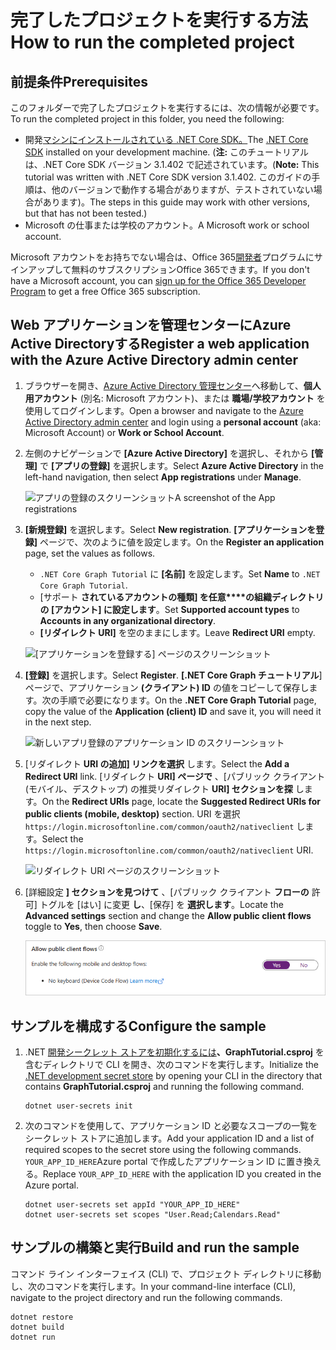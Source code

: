 # <a name="how-to-run-the-completed-project"></a><span data-ttu-id="9b478-101">完了したプロジェクトを実行する方法</span><span class="sxs-lookup"><span data-stu-id="9b478-101">How to run the completed project</span></span>

## <a name="prerequisites"></a><span data-ttu-id="9b478-102">前提条件</span><span class="sxs-lookup"><span data-stu-id="9b478-102">Prerequisites</span></span>

<span data-ttu-id="9b478-103">このフォルダーで完了したプロジェクトを実行するには、次の情報が必要です。</span><span class="sxs-lookup"><span data-stu-id="9b478-103">To run the completed project in this folder, you need the following:</span></span>

- <span data-ttu-id="9b478-104">開発[マシンにインストールされている .NET Core SDK。](https://dotnet.microsoft.com/download)</span><span class="sxs-lookup"><span data-stu-id="9b478-104">The [.NET Core SDK](https://dotnet.microsoft.com/download) installed on your development machine.</span></span> <span data-ttu-id="9b478-105">(**注:** このチュートリアルは、.NET Core SDK バージョン 3.1.402 で記述されています。</span><span class="sxs-lookup"><span data-stu-id="9b478-105">(**Note:** This tutorial was written with .NET Core SDK version 3.1.402.</span></span> <span data-ttu-id="9b478-106">このガイドの手順は、他のバージョンで動作する場合がありますが、テストされていない場合があります)。</span><span class="sxs-lookup"><span data-stu-id="9b478-106">The steps in this guide may work with other versions, but that has not been tested.)</span></span>
- <span data-ttu-id="9b478-107">Microsoft の仕事または学校のアカウント。</span><span class="sxs-lookup"><span data-stu-id="9b478-107">A Microsoft work or school account.</span></span>

<span data-ttu-id="9b478-108">Microsoft アカウントをお持ちでない場合は、Office 365[開発者](https://developer.microsoft.com/office/dev-program)プログラムにサインアップして無料のサブスクリプションOffice 365できます。</span><span class="sxs-lookup"><span data-stu-id="9b478-108">If you don't have a Microsoft account, you can [sign up for the Office 365 Developer Program](https://developer.microsoft.com/office/dev-program) to get a free Office 365 subscription.</span></span>

## <a name="register-a-web-application-with-the-azure-active-directory-admin-center"></a><span data-ttu-id="9b478-109">Web アプリケーションを管理センターにAzure Active Directoryする</span><span class="sxs-lookup"><span data-stu-id="9b478-109">Register a web application with the Azure Active Directory admin center</span></span>

1. <span data-ttu-id="9b478-110">ブラウザーを開き、[Azure Active Directory 管理センター](https://aad.portal.azure.com)へ移動して、**個人用アカウント** (別名: Microsoft アカウント)、または **職場/学校アカウント** を使用してログインします。</span><span class="sxs-lookup"><span data-stu-id="9b478-110">Open a browser and navigate to the [Azure Active Directory admin center](https://aad.portal.azure.com) and login using a **personal account** (aka: Microsoft Account) or **Work or School Account**.</span></span>

1. <span data-ttu-id="9b478-111">左側のナビゲーションで **[Azure Active Directory]** を選択し、それから **[管理]** で **[アプリの登録]** を選択します。</span><span class="sxs-lookup"><span data-stu-id="9b478-111">Select **Azure Active Directory** in the left-hand navigation, then select **App registrations** under **Manage**.</span></span>

    ![<span data-ttu-id="9b478-112">アプリの登録のスクリーンショット</span><span class="sxs-lookup"><span data-stu-id="9b478-112">A screenshot of the App registrations</span></span> ](/tutorial/images/aad-portal-app-registrations.png)

1. <span data-ttu-id="9b478-113">**[新規登録]** を選択します。</span><span class="sxs-lookup"><span data-stu-id="9b478-113">Select **New registration**.</span></span> <span data-ttu-id="9b478-114">**[アプリケーションを登録]** ページで、次のように値を設定します。</span><span class="sxs-lookup"><span data-stu-id="9b478-114">On the **Register an application** page, set the values as follows.</span></span>

    - <span data-ttu-id="9b478-115">`.NET Core Graph Tutorial` に **[名前]** を設定します。</span><span class="sxs-lookup"><span data-stu-id="9b478-115">Set **Name** to `.NET Core Graph Tutorial`.</span></span>
    - <span data-ttu-id="9b478-116">[サポート **されているアカウントの種類] を任意\*\*\*\*の組織ディレクトリの [アカウント] に設定します**。</span><span class="sxs-lookup"><span data-stu-id="9b478-116">Set **Supported account types** to **Accounts in any organizational directory**.</span></span>
    - <span data-ttu-id="9b478-117">**[リダイレクト URI]** を空のままにします。</span><span class="sxs-lookup"><span data-stu-id="9b478-117">Leave **Redirect URI** empty.</span></span>

    ![[アプリケーションを登録する] ページのスクリーンショット](/tutorial/images/aad-register-an-app.png)

1. <span data-ttu-id="9b478-119">**[登録]** を選択します。</span><span class="sxs-lookup"><span data-stu-id="9b478-119">Select **Register**.</span></span> <span data-ttu-id="9b478-120">**[.NET Core Graph チュートリアル**] ページで、アプリケーション **(クライアント) ID** の値をコピーして保存します。次の手順で必要になります。</span><span class="sxs-lookup"><span data-stu-id="9b478-120">On the **.NET Core Graph Tutorial** page, copy the value of the **Application (client) ID** and save it, you will need it in the next step.</span></span>

    ![新しいアプリ登録のアプリケーション ID のスクリーンショット](/tutorial/images/aad-application-id.png)

1. <span data-ttu-id="9b478-122">[リダイレクト **URI の追加] リンクを選択** します。</span><span class="sxs-lookup"><span data-stu-id="9b478-122">Select the **Add a Redirect URI** link.</span></span> <span data-ttu-id="9b478-123">[リダイレクト **URI] ページで** 、[パブリック クライアント (モバイル、デスクトップ) の推奨リダイレクト **URI] セクションを探** します。</span><span class="sxs-lookup"><span data-stu-id="9b478-123">On the **Redirect URIs** page, locate the **Suggested Redirect URIs for public clients (mobile, desktop)** section.</span></span> <span data-ttu-id="9b478-124">URI を選択 `https://login.microsoftonline.com/common/oauth2/nativeclient` します。</span><span class="sxs-lookup"><span data-stu-id="9b478-124">Select the `https://login.microsoftonline.com/common/oauth2/nativeclient` URI.</span></span>

    ![リダイレクト URI ページのスクリーンショット](/tutorial/images/aad-redirect-uris.png)

1. <span data-ttu-id="9b478-126">[詳細設定 **] セクションを見つけて** 、[パブリック クライアント **フローの** 許可] トグルを [はい] に変更 **し**、[保存] を **選択します**。</span><span class="sxs-lookup"><span data-stu-id="9b478-126">Locate the **Advanced settings** section and change the **Allow public client flows** toggle to **Yes**, then choose **Save**.</span></span>

    ![[既定のクライアントの種類] セクションのスクリーンショット](/tutorial/images/aad-default-client-type.png)

## <a name="configure-the-sample"></a><span data-ttu-id="9b478-128">サンプルを構成する</span><span class="sxs-lookup"><span data-stu-id="9b478-128">Configure the sample</span></span>

1. <span data-ttu-id="9b478-129">.NET [開発シークレット ストアを初期化するには](https://docs.microsoft.com/aspnet/core/security/app-secrets)**、GraphTutorial.csproj** を含むディレクトリで CLI を開き、次のコマンドを実行します。</span><span class="sxs-lookup"><span data-stu-id="9b478-129">Initialize the [.NET development secret store](https://docs.microsoft.com/aspnet/core/security/app-secrets) by opening your CLI in the directory that contains **GraphTutorial.csproj** and running the following command.</span></span>

    ```Shell
    dotnet user-secrets init
    ```

1. <span data-ttu-id="9b478-130">次のコマンドを使用して、アプリケーション ID と必要なスコープの一覧をシークレット ストアに追加します。</span><span class="sxs-lookup"><span data-stu-id="9b478-130">Add your application ID and a list of required scopes to the secret store using the following commands.</span></span> <span data-ttu-id="9b478-131">`YOUR_APP_ID_HERE`Azure portal で作成したアプリケーション ID に置き換える。</span><span class="sxs-lookup"><span data-stu-id="9b478-131">Replace `YOUR_APP_ID_HERE` with the application ID you created in the Azure portal.</span></span>

    ```Shell
    dotnet user-secrets set appId "YOUR_APP_ID_HERE"
    dotnet user-secrets set scopes "User.Read;Calendars.Read"
    ```

## <a name="build-and-run-the-sample"></a><span data-ttu-id="9b478-132">サンプルの構築と実行</span><span class="sxs-lookup"><span data-stu-id="9b478-132">Build and run the sample</span></span>

<span data-ttu-id="9b478-133">コマンド ライン インターフェイス (CLI) で、プロジェクト ディレクトリに移動し、次のコマンドを実行します。</span><span class="sxs-lookup"><span data-stu-id="9b478-133">In your command-line interface (CLI), navigate to the project directory and run the following commands.</span></span>

```Shell
dotnet restore
dotnet build
dotnet run
```

